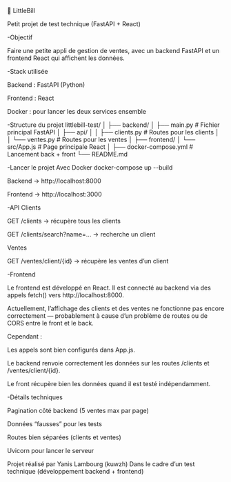 🧾 LittleBill

Petit projet de test technique (FastAPI + React)

-Objectif

Faire une petite appli de gestion de ventes, avec un backend FastAPI et un frontend React qui affichent les données.

-Stack utilisée

Backend : FastAPI (Python)

Frontend : React

Docker : pour lancer les deux services ensemble

-Structure du projet
littlebill-test/
│
├── backend/
│   ├── main.py              # Fichier principal FastAPI
│   ├── api/
│   │   ├── clients.py       # Routes pour les clients
│   │   └── ventes.py        # Routes pour les ventes
│
├── frontend/
│   └── src/App.js           # Page principale React
│
├── docker-compose.yml       # Lancement back + front
└── README.md

-Lancer le projet
Avec Docker
docker-compose up --build


Backend → http://localhost:8000

Frontend → http://localhost:3000

-API
Clients

GET /clients → récupère tous les clients

GET /clients/search?name=... → recherche un client

Ventes

GET /ventes/client/{id} → récupère les ventes d’un client

-Frontend

Le frontend est développé en React.
Il est connecté au backend via des appels fetch() vers http://localhost:8000.

Actuellement, l’affichage des clients et des ventes ne fonctionne pas encore correctement — probablement à cause d’un problème de routes ou de CORS entre le front et le back.

Cependant :

Les appels sont bien configurés dans App.js.

Le backend renvoie correctement les données sur les routes /clients et /ventes/client/{id}.

Le front récupère bien les données quand il est testé indépendamment.

-Détails techniques

Pagination côté backend (5 ventes max par page)

Données “fausses” pour les tests

Routes bien séparées (clients et ventes)

Uvicorn pour lancer le serveur


Projet réalisé par Yanis Lambourg (kuwzh)
Dans le cadre d’un test technique (développement backend + frontend)
